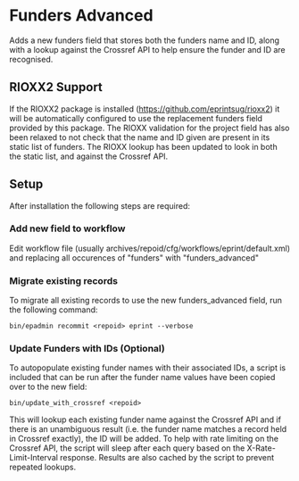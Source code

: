 # Funders Advanced #

Adds a new funders field that stores both the funders name and ID, along with a lookup against the Crossref API to help ensure the funder and ID are recognised.

## RIOXX2 Support ##

If the RIOXX2 package is installed (https://github.com/eprintsug/rioxx2) it will be automatically configured to use the replacement funders field provided by this package. The RIOXX validation for the project field has also been relaxed to not check that the name and ID given are present in its static list of funders. The RIOXX lookup has been updated to look in both the static list, and against the Crossref API.

## Setup ##

After installation the following steps are required:

### Add new field to workflow ###

Edit workflow file (usually archives/repoid/cfg/workflows/eprint/default.xml) and replacing all occurences of "funders" with "funders_advanced"

### Migrate existing records ###

To migrate all existing records to use the new funders_advanced field, run the following command:

````
bin/epadmin recommit <repoid> eprint --verbose
````

### Update Funders with IDs (Optional) ###
To autopopulate existing funder names with their associated IDs, a script is included that can be run after the funder name values have been copied over to the new field:

````
bin/update_with_crossref <repoid>
````

This will lookup each existing funder name against the Crossref API and if there is an unambiguous result (i.e. the funder name matches a record held in Crossref exactly), the ID will be added. To help with rate limiting on the Crossref API, the script will sleep after each query based on the X-Rate-Limit-Interval response. Results are also cached by the script to prevent repeated lookups.
